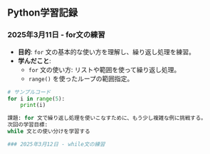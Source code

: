 ## Python学習記録

### 2025年3月11日 - for文の練習

- **目的**: `for` 文の基本的な使い方を理解し、繰り返し処理を練習。
- **学んだこと**:
  - `for` 文の使い方: リストや範囲を使って繰り返し処理。
  - `range()` を使ったループの範囲指定。

```python
# サンプルコード
for i in range(5):
    print(i)

課題: for 文で繰り返し処理を使いこなすために、もう少し複雑な例に挑戦する。
次回の学習目標:
while 文との使い分けを学習する

### 2025年3月12日 - while文の練習
